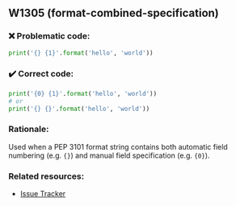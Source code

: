 ## W1305 (format-combined-specification)

### :x: Problematic code:

```python
print('{} {1}'.format('hello', 'world'))
```

### :heavy_check_mark: Correct code:

```python
print('{0} {1}'.format('hello', 'world'))
# or
print('{} {}'.format('hello', 'world'))
```

### Rationale:

Used when a PEP 3101 format string contains both automatic field numbering
(e.g. `{}`) and manual field specification (e.g. `{0}`).

### Related resources:

- [Issue Tracker](https://github.com/PyCQA/pylint/issues?q=is%3Aissue+%22format-combined-specification%22+OR+%22W1305%22)
